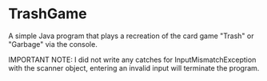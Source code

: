 # TrashGame
A simple Java program that plays a recreation of the card game "Trash" or "Garbage" via the console.

IMPORTANT NOTE: I did not write any catches for InputMismatchException with the scanner object, entering an invalid input will terminate the program. 
